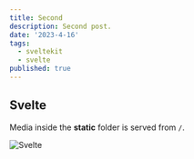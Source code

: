 ```yaml
---
title: Second
description: Second post.
date: '2023-4-16'
tags:
  - sveltekit
  - svelte
published: true
---
```


## Svelte

Media inside the **static** folder is served from `/`.

![Svelte](favicon.png)

